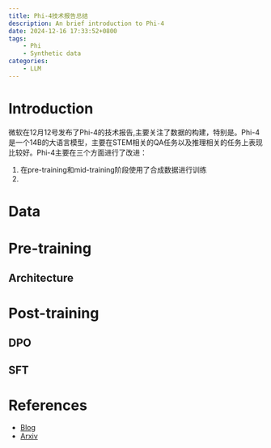 ```yaml
---
title: Phi-4技术报告总结
description: An brief introduction to Phi-4
date: 2024-12-16 17:33:52+0800
tags: 
    - Phi
    - Synthetic data
categories:
    - LLM 
---
```


# Introduction

微软在12月12号发布了Phi-4的技术报告,主要关注了数据的构建，特别是。Phi-4是一个14B的大语言模型，主要在STEM相关的QA任务以及推理相关的任务上表现比较好。Phi-4主要在三个方面进行了改进：

1. 在pre-training和mid-training阶段使用了合成数据进行训练
2. 

# Data

# Pre-training

## Architecture

# Post-training

## DPO

## SFT

# References

- [Blog](https://techcommunity.microsoft.com/blog/aiplatformblog/introducing-phi-4-microsoft%E2%80%99s-newest-small-language-model-specializing-in-comple/4357090)
- [Arxiv](https://arxiv.org/abs/2412.08905)
